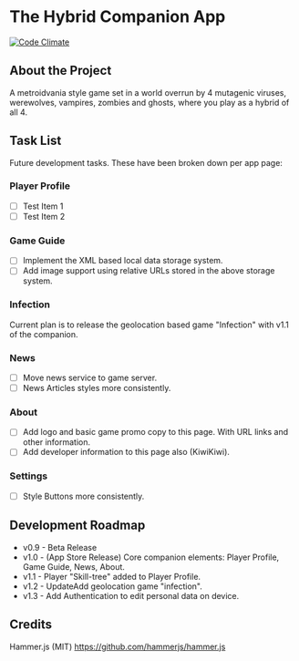 # The Hybrid Companion App

[![Code Climate](https://codeclimate.com/github/jamesrwilliams/companion-app/badges/gpa.svg)](https://codeclimate.com/github/jamesrwilliams/companion-app)

## About the Project

A metroidvania style game set in a world overrun by 4 mutagenic viruses, werewolves, vampires, zombies and ghosts, where you play as a hybrid of all 4.

## Task List

Future development tasks. These have been broken down per app page: 

### Player Profile
- [ ] Test Item 1
- [ ] Test Item 2

### Game Guide
- [ ] Implement the XML based local data storage system.
- [ ] Add image support using relative URLs stored in the above storage system.

### Infection
Current plan is to release the geolocation based game "Infection" with v1.1 of the companion.

### News
- [ ] Move news service to game server.
- [ ] News Articles styles more consistently.

### About
- [ ] Add logo and basic game promo copy to this page. With URL links and other information.
- [ ] Add developer information to this page also (KiwiKiwi).

### Settings
- [ ] Style Buttons more consistently.

## Development Roadmap

* v0.9 - Beta Release
* v1.0 - (App Store Release) Core companion elements: Player Profile, Game Guide, News, About.
* v1.1 - Player "Skill-tree" added to Player Profile.
* v1.2 - UpdateAdd geolocation game "infection".
* v1.3 - Add Authentication to edit personal data on device.

## Credits

Hammer.js (MIT) https://github.com/hammerjs/hammer.js

